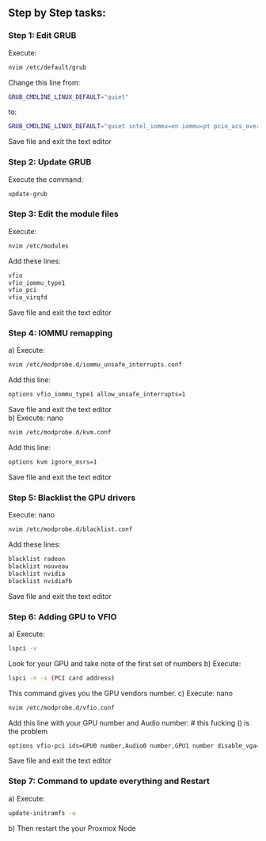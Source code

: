 ## Step by Step tasks:
### Step 1: Edit GRUB  
Execute: 
```bash
nvim /etc/default/grub 
```
Change this line from:
```bash
GRUB_CMDLINE_LINUX_DEFAULT="quiet"
```
to:
```bash
GRUB_CMDLINE_LINUX_DEFAULT="quiet intel_iommu=on iommu=pt pcie_acs_override=downstream,multifunction nofb nomodeset video=vesafb:off,efifb:off"
```
Save file and exit the text editor  
   
### Step 2: Update GRUB  
Execute the command: 
```bash
update-grub 
```
   
### Step 3: Edit the module files   
Execute: 
```bash
nvim /etc/modules 
```
Add these lines: 
```bash
vfio
vfio_iommu_type1
vfio_pci
vfio_virqfd
```
Save file and exit the text editor  
   
### Step 4: IOMMU remapping  
 a) Execute: 
```bash
nvim /etc/modprobe.d/iommu_unsafe_interrupts.conf 
```
Add this line: 
```bash
options vfio_iommu_type1 allow_unsafe_interrupts=1
```
Save file and exit the text editor  
 b) Execute: nano 
```bash
nvim /etc/modprobe.d/kvm.conf 
```
Add this line: 
```bash
options kvm ignore_msrs=1
```
Save file and exit the text editor  
   
### Step 5: Blacklist the GPU drivers  
Execute: nano 
```bash
nvim /etc/modprobe.d/blacklist.conf 
```
Add these lines: 
```bash
blacklist radeon
blacklist nouveau
blacklist nvidia
blacklist nvidiafb
```
Save file and exit the text editor  
   
### Step 6: Adding GPU to VFIO  
 a) Execute:
```bash
lspci -v 
```
Look for your GPU and take note of the first set of numbers 
 b) Execute: 
```bash
lspci -n -s (PCI card address) 
```
   This command gives you the GPU vendors number.
 c) Execute: nano 
```bash
nvim /etc/modprobe.d/vfio.conf 
```
Add this line with your GPU number and Audio number: 
    # this fucking () is the problem 
```bash
options vfio-pci ids=GPU0 number,Audio0 number,GPU1 number disable_vga=1
```
Save file and exit the text editor     

### Step 7: Command to update everything and Restart  
 a) Execute: 
```bash
update-initramfs -u 
```
 b) Then restart the your Proxmox Node
